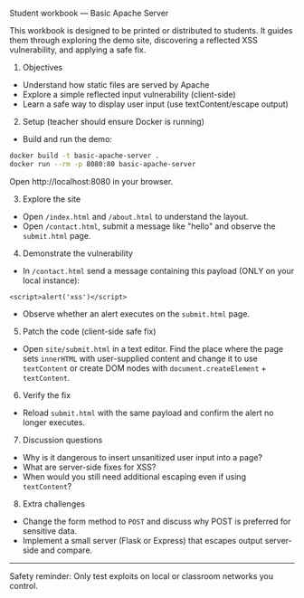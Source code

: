 Student workbook — Basic Apache Server

This workbook is designed to be printed or distributed to students. It guides them through exploring the demo site, discovering a reflected XSS vulnerability, and applying a safe fix.

1) Objectives
- Understand how static files are served by Apache
- Explore a simple reflected input vulnerability (client-side)
- Learn a safe way to display user input (use textContent/escape output)

2) Setup (teacher should ensure Docker is running)
- Build and run the demo:

```bash
docker build -t basic-apache-server .
docker run --rm -p 8080:80 basic-apache-server
```

Open http://localhost:8080 in your browser.

3) Explore the site
- Open `/index.html` and `/about.html` to understand the layout.
- Open `/contact.html`, submit a message like "hello" and observe the `submit.html` page.

4) Demonstrate the vulnerability
- In `/contact.html` send a message containing this payload (ONLY on your local instance):

```
<script>alert('xss')</script>
```

- Observe whether an alert executes on the `submit.html` page.

5) Patch the code (client-side safe fix)
- Open `site/submit.html` in a text editor. Find the place where the page sets `innerHTML` with user-supplied content and change it to use `textContent` or create DOM nodes with `document.createElement` + `textContent`.

6) Verify the fix
- Reload `submit.html` with the same payload and confirm the alert no longer executes.

7) Discussion questions
- Why is it dangerous to insert unsanitized user input into a page?
- What are server-side fixes for XSS?
- When would you still need additional escaping even if using `textContent`?

8) Extra challenges
- Change the form method to `POST` and discuss why POST is preferred for sensitive data.
- Implement a small server (Flask or Express) that escapes output server-side and compare.

---

Safety reminder: Only test exploits on local or classroom networks you control.
